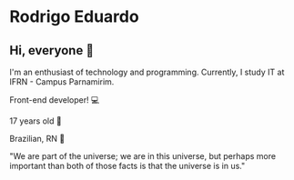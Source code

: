 # Rodrigo Eduardo

## Hi, everyone 👋

I'm an enthusiast of technology and programming. Currently, I study IT at IFRN - Campus Parnamirim.

Front-end developer! 💻

17 years old 🤠

Brazilian, RN 🌴

"We are part of the universe; we are in this universe, but perhaps more important than both of those facts is that the universe is in us."
